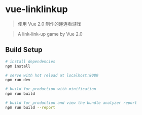 # vue-linklinkup

> 使用 Vue 2.0 制作的连连看游戏

> A link-link-up game by Vue 2.0

## Build Setup

``` bash
# install dependencies
npm install

# serve with hot reload at localhost:8080
npm run dev

# build for production with minification
npm run build

# build for production and view the bundle analyzer report
npm run build --report
```
